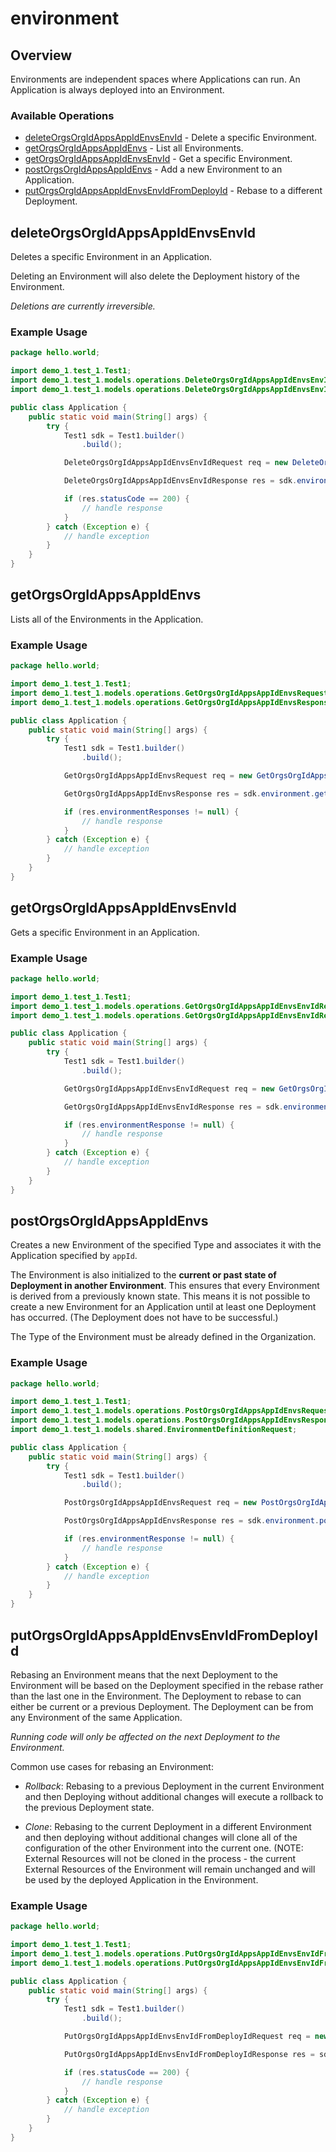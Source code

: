 # environment

## Overview

Environments are independent spaces where Applications can run. An Application is always deployed into an Environment.
<SchemaDefinition schemaRef="#/components/schemas/EnvironmentRequest" />


### Available Operations

* [deleteOrgsOrgIdAppsAppIdEnvsEnvId](#deleteorgsorgidappsappidenvsenvid) - Delete a specific Environment.
* [getOrgsOrgIdAppsAppIdEnvs](#getorgsorgidappsappidenvs) - List all Environments.
* [getOrgsOrgIdAppsAppIdEnvsEnvId](#getorgsorgidappsappidenvsenvid) - Get a specific Environment.
* [postOrgsOrgIdAppsAppIdEnvs](#postorgsorgidappsappidenvs) - Add a new Environment to an Application.
* [putOrgsOrgIdAppsAppIdEnvsEnvIdFromDeployId](#putorgsorgidappsappidenvsenvidfromdeployid) - Rebase to a different Deployment.

## deleteOrgsOrgIdAppsAppIdEnvsEnvId

Deletes a specific Environment in an Application.

Deleting an Environment will also delete the Deployment history of the Environment.

_Deletions are currently irreversible._

### Example Usage

```java
package hello.world;

import demo_1.test_1.Test1;
import demo_1.test_1.models.operations.DeleteOrgsOrgIdAppsAppIdEnvsEnvIdRequest;
import demo_1.test_1.models.operations.DeleteOrgsOrgIdAppsAppIdEnvsEnvIdResponse;

public class Application {
    public static void main(String[] args) {
        try {
            Test1 sdk = Test1.builder()
                .build();

            DeleteOrgsOrgIdAppsAppIdEnvsEnvIdRequest req = new DeleteOrgsOrgIdAppsAppIdEnvsEnvIdRequest("facilis", "placeat", "perspiciatis");            

            DeleteOrgsOrgIdAppsAppIdEnvsEnvIdResponse res = sdk.environment.deleteOrgsOrgIdAppsAppIdEnvsEnvId(req);

            if (res.statusCode == 200) {
                // handle response
            }
        } catch (Exception e) {
            // handle exception
        }
    }
}
```

## getOrgsOrgIdAppsAppIdEnvs

Lists all of the Environments in the Application.

### Example Usage

```java
package hello.world;

import demo_1.test_1.Test1;
import demo_1.test_1.models.operations.GetOrgsOrgIdAppsAppIdEnvsRequest;
import demo_1.test_1.models.operations.GetOrgsOrgIdAppsAppIdEnvsResponse;

public class Application {
    public static void main(String[] args) {
        try {
            Test1 sdk = Test1.builder()
                .build();

            GetOrgsOrgIdAppsAppIdEnvsRequest req = new GetOrgsOrgIdAppsAppIdEnvsRequest("expedita", "deleniti");            

            GetOrgsOrgIdAppsAppIdEnvsResponse res = sdk.environment.getOrgsOrgIdAppsAppIdEnvs(req);

            if (res.environmentResponses != null) {
                // handle response
            }
        } catch (Exception e) {
            // handle exception
        }
    }
}
```

## getOrgsOrgIdAppsAppIdEnvsEnvId

Gets a specific Environment in an Application.

### Example Usage

```java
package hello.world;

import demo_1.test_1.Test1;
import demo_1.test_1.models.operations.GetOrgsOrgIdAppsAppIdEnvsEnvIdRequest;
import demo_1.test_1.models.operations.GetOrgsOrgIdAppsAppIdEnvsEnvIdResponse;

public class Application {
    public static void main(String[] args) {
        try {
            Test1 sdk = Test1.builder()
                .build();

            GetOrgsOrgIdAppsAppIdEnvsEnvIdRequest req = new GetOrgsOrgIdAppsAppIdEnvsEnvIdRequest("a", "voluptate", "ullam");            

            GetOrgsOrgIdAppsAppIdEnvsEnvIdResponse res = sdk.environment.getOrgsOrgIdAppsAppIdEnvsEnvId(req);

            if (res.environmentResponse != null) {
                // handle response
            }
        } catch (Exception e) {
            // handle exception
        }
    }
}
```

## postOrgsOrgIdAppsAppIdEnvs

Creates a new Environment of the specified Type and associates it with the Application specified by `appId`.

The Environment is also initialized to the **current or past state of Deployment in another Environment**. This ensures that every Environment is derived from a previously known state. This means it is not possible to create a new Environment for an Application until at least one Deployment has occurred. (The Deployment does not have to be successful.)

The Type of the Environment must be already defined in the Organization.

### Example Usage

```java
package hello.world;

import demo_1.test_1.Test1;
import demo_1.test_1.models.operations.PostOrgsOrgIdAppsAppIdEnvsRequest;
import demo_1.test_1.models.operations.PostOrgsOrgIdAppsAppIdEnvsResponse;
import demo_1.test_1.models.shared.EnvironmentDefinitionRequest;

public class Application {
    public static void main(String[] args) {
        try {
            Test1 sdk = Test1.builder()
                .build();

            PostOrgsOrgIdAppsAppIdEnvsRequest req = new PostOrgsOrgIdAppsAppIdEnvsRequest(                new EnvironmentDefinitionRequest("unde", "necessitatibus", "animi", "impedit");, "ipsam", "corporis");            

            PostOrgsOrgIdAppsAppIdEnvsResponse res = sdk.environment.postOrgsOrgIdAppsAppIdEnvs(req);

            if (res.environmentResponse != null) {
                // handle response
            }
        } catch (Exception e) {
            // handle exception
        }
    }
}
```

## putOrgsOrgIdAppsAppIdEnvsEnvIdFromDeployId

Rebasing an Environment means that the next Deployment to the Environment will be based on the Deployment specified in the rebase rather than the last one in the Environment. The Deployment to rebase to can either be current or a previous Deployment. The Deployment can be from any Environment of the same Application.

_Running code will only be affected on the next Deployment to the Environment._

Common use cases for rebasing an Environment:

* _Rollback_: Rebasing to a previous Deployment in the current Environment and then Deploying without additional changes will execute a rollback to the previous Deployment state.

* _Clone_: Rebasing to the current Deployment in a different Environment and then deploying without additional changes will clone all of the configuration of the other Environment into the current one. (NOTE: External Resources will not be cloned in the process - the current External Resources of the Environment will remain unchanged and will be used by the deployed Application in the Environment.

### Example Usage

```java
package hello.world;

import demo_1.test_1.Test1;
import demo_1.test_1.models.operations.PutOrgsOrgIdAppsAppIdEnvsEnvIdFromDeployIdRequest;
import demo_1.test_1.models.operations.PutOrgsOrgIdAppsAppIdEnvsEnvIdFromDeployIdResponse;

public class Application {
    public static void main(String[] args) {
        try {
            Test1 sdk = Test1.builder()
                .build();

            PutOrgsOrgIdAppsAppIdEnvsEnvIdFromDeployIdRequest req = new PutOrgsOrgIdAppsAppIdEnvsEnvIdFromDeployIdRequest("est", "error", "esse", "labore");            

            PutOrgsOrgIdAppsAppIdEnvsEnvIdFromDeployIdResponse res = sdk.environment.putOrgsOrgIdAppsAppIdEnvsEnvIdFromDeployId(req);

            if (res.statusCode == 200) {
                // handle response
            }
        } catch (Exception e) {
            // handle exception
        }
    }
}
```
